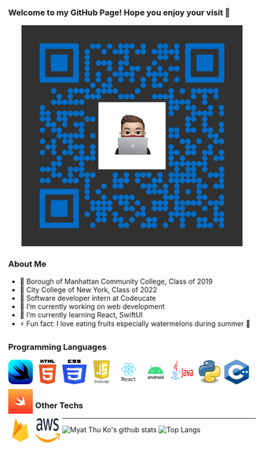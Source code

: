 ### Welcome to my GitHub Page! Hope you enjoy your visit 🙏

<!-- <p align="center">
<a href="https://myatthuko.com/" target="_blank" rel=”noopener noreferrer”> 
<img src="https://raw.githubusercontent.com/MyatThuKo/MyatThuKo/master/icons/profilepic.jpg?raw=true" alt="Portfolio Logo" height="40"/>
</a>&nbsp;&nbsp;
<a href="https://www.linkedin.com/in/myat-thu-ko-089938178/" target="_blank" rel=”noopener noreferrer”> 
<img src="https://raw.githubusercontent.com/MyatThuKo/MyatThuKo/master/icons/linkedin.png?raw=true" alt="LinkedIn" height="40"/>
</a>&nbsp;&nbsp;
<a href="https://twitter.com/myatthu_ko" target="_blank" rel=”noopener noreferrer”>
<img src="https://raw.githubusercontent.com/MyatThuKo/MyatThuKo/master/icons/twitter.png?raw=true" alt="Twitter" height="40"/>
</a>&nbsp;&nbsp;
</p> -->
<div align="center">
<img src="https://raw.githubusercontent.com/MyatThuKo/MyatThuKo/master/icons/nfqrcode.png?raw=true" alt="Portfolio QRCode" height="450" width="450" />
</div>

<!-- End of Social Links -->

### About Me
- 🎒 Borough of Manhattan Community College, Class of 2019
- 🎒 City College of New York, Class of 2022
- 💼 Software developer intern at Codeucate
- 🔭 I’m currently working on web development
- 🌱 I’m currently learning React, SwiftUI
- ⚡ Fun fact: I love eating fruits especially watermelons during summer 🍉

<!-- End of About Me -->

### Programming Languages 
<div>
<img src="https://raw.githubusercontent.com/MyatThuKo/MyatThuKo/master/icons/languages/C%2B%2B.png?raw=true" alt="CPP" style="float: left margin-right: 1%; margin-bottom: 0.5em;" height="50" width="50"/>
<img src="https://raw.githubusercontent.com/MyatThuKo/MyatThuKo/master/icons/languages/SwiftUI.jpeg?raw=true" alt="SwiftUI" style="float: left; margin-right: 1%; margin-bottom: 0.5em;" height="50" width="50"/>
<img src="https://raw.githubusercontent.com/MyatThuKo/MyatThuKo/master/icons/languages/HTML.png?raw=true" alt="HTML" style="float: left; margin-right: 1%; margin-bottom: 0.5em;" height="50" width="50"/>
<img src="https://raw.githubusercontent.com/MyatThuKo/MyatThuKo/master/icons/languages/CSS.jpg?raw=true" alt="CSS" style="float: left; margin-right: 1%; margin-bottom: 0.5em;" height="50" width="50"/>
<img src="https://raw.githubusercontent.com/MyatThuKo/MyatThuKo/master/icons/languages/JS.png?raw=true" alt="JS" style="float: left; margin-right: 1%; margin-bottom: 0.5em;" height="50" width="50"/>
<img src="https://raw.githubusercontent.com/MyatThuKo/MyatThuKo/master/icons/languages/react.png?raw=true" alt="React" style="float: left; margin-right: 1%; margin-bottom: 0.5em;" height="50" width="50"/>
<img src="https://raw.githubusercontent.com/MyatThuKo/MyatThuKo/master/icons/languages/android.png?raw=true" alt="Android" style="float: left; margin-right: 1%; margin-bottom: 0.5em;" height="50" width="50"/>
<img src="https://raw.githubusercontent.com/MyatThuKo/MyatThuKo/master/icons/languages/java.jpeg?raw=true" alt="Java" style="float: left; margin-right: 1%; margin-bottom: 0.5em;" height="50" width="50"/>
<img src="https://raw.githubusercontent.com/MyatThuKo/MyatThuKo/master/icons/languages/python.jpeg?raw=true" alt="Python" style="float: left; margin-right: 1%; margin-bottom: 0.5em;" height="50" width="50"/>
<img src="https://raw.githubusercontent.com/MyatThuKo/MyatThuKo/master/icons/languages/swift.jpeg?raw=true" alt="Swift" style="float: left; margin-right: 1%; margin-bottom: 0.5em;" height="50" width="50"/>
</div>

### Other Techs
<div>
<img src="https://raw.githubusercontent.com/MyatThuKo/MyatThuKo/master/icons/languages/firebase.png?raw=true" alt="Firebase" style="float: left; margin-right: 1%; margin-bottom: 0.5em;" height="50" width="50"/>
<img src="https://raw.githubusercontent.com/MyatThuKo/MyatThuKo/master/icons/languages/aws.png?raw=true" alt="AWS" style="float: left; margin-right: 1%; margin-bottom: 0.5em;" height="50" width="50"/>
</div>

---
![Myat Thu Ko's github stats](https://github-readme-stats.vercel.app/api?username=MyatThuKo&show_icons=true&count_private=true&theme=dark)
![Top Langs](https://github-readme-stats.vercel.app/api/top-langs/?username=MyatThuKo&layout=compact&theme=dark)

[website]: https://myatthuko.com
[twitter]: https://twitter.com/myatthu_ko
[LinkedIn]: https://www.linkedin.com/in/myat-thu-ko-089938178/
